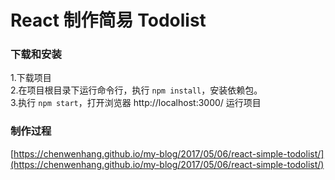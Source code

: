 

# React 制作简易 Todolist

### 下载和安装

1.下载项目  
2.在项目根目录下运行命令行，执行 `npm install`，安装依赖包。  
3.执行 `npm start`，打开浏览器 http://localhost:3000/ 运行项目

### 制作过程

[https://chenwenhang.github.io/my-blog/2017/05/06/react-simple-todolist/](https://chenwenhang.github.io/my-blog/2017/05/06/react-simple-todolist/)




